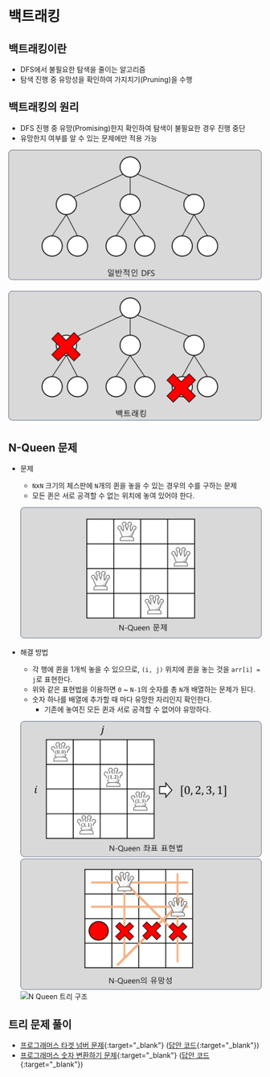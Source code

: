 # 백트래킹

## 백트래킹이란

- DFS에서 불필요한 탐색을 줄이는 알고리즘
- 탐색 진행 중 유망성을 확인하여 가지치기(Pruning)을 수행

## 백트래킹의 원리

- DFS 진행 중 유망(Promising)한지 확인하여 탐색이 불필요한 경우 진행 중단
- 유망한지 여부를 알 수 있는 문제에만 적용 가능

![일반 DFS](img/section3/1.png)

![백트래킹](img/section3/2.png)

## N-Queen 문제

- 문제
  - `N`x`N` 크기의 체스판에 `N`개의 퀸을 놓을 수 있는 경우의 수를 구하는 문제
  - 모든 퀸은 서로 공격할 수 없는 위치에 놓여 있어야 한다.

  ![N Queen](img/section3/3.png)

- 해결 방법
  - 각 행에 퀸을 1개씩 놓을 수 있으므로, `(i, j)` 위치에 퀸을 놓는 것을 `arr[i] = j`로 표현한다.
  - 위와 같은 표현법을 이용하면 `0` ~ `N-1`의 숫자를 총 `N`개 배열하는 문제가 된다.
  - 숫자 하나를 배열에 추가할 때 마다 유망한 자리인지 확인한다.
    - 기존에 놓여진 모든 퀸과 서로 공격할 수 없어야 유망하다.

  ![N Queen 표현법](img/section3/4.png)
  ![N Queen 유망성](img/section3/5.png)
  ![N Queen 트리 구조](img/section3/6.png)

## 트리 문제 풀이

- [프로그래머스 타겟 넘버 문제](https://school.programmers.co.kr/learn/courses/30/lessons/43165){:target="_blank"} ([답안 코드](https://github.com/abel-shin/pccp-java/blob/main/src/day4/Solution4.java){:target="_blank"})
- [프로그래머스 숫자 변환하기 문제](https://school.programmers.co.kr/learn/courses/30/lessons/154538){:target="_blank"} ([답안 코드](https://github.com/abel-shin/pccp-java/blob/main/src/day3/Solution5.java){:target="_blank"})